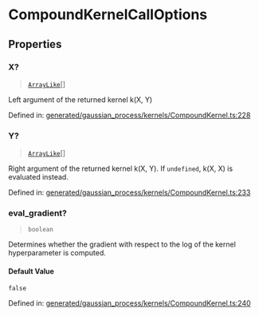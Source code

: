 # CompoundKernelCallOptions

## Properties

### X?

> [`ArrayLike`](../types/ArrayLike.md)[]

Left argument of the returned kernel k(X, Y)

Defined in:  [generated/gaussian\_process/kernels/CompoundKernel.ts:228](https://github.com/transitive-bullshit/scikit-learn-ts/blob/b59c1ff/packages/sklearn/src/generated/gaussian_process/kernels/CompoundKernel.ts#L228)

### Y?

> [`ArrayLike`](../types/ArrayLike.md)[]

Right argument of the returned kernel k(X, Y). If `undefined`, k(X, X) is evaluated instead.

Defined in:  [generated/gaussian\_process/kernels/CompoundKernel.ts:233](https://github.com/transitive-bullshit/scikit-learn-ts/blob/b59c1ff/packages/sklearn/src/generated/gaussian_process/kernels/CompoundKernel.ts#L233)

### eval\_gradient?

> `boolean`

Determines whether the gradient with respect to the log of the kernel hyperparameter is computed.

#### Default Value

`false`

Defined in:  [generated/gaussian\_process/kernels/CompoundKernel.ts:240](https://github.com/transitive-bullshit/scikit-learn-ts/blob/b59c1ff/packages/sklearn/src/generated/gaussian_process/kernels/CompoundKernel.ts#L240)
